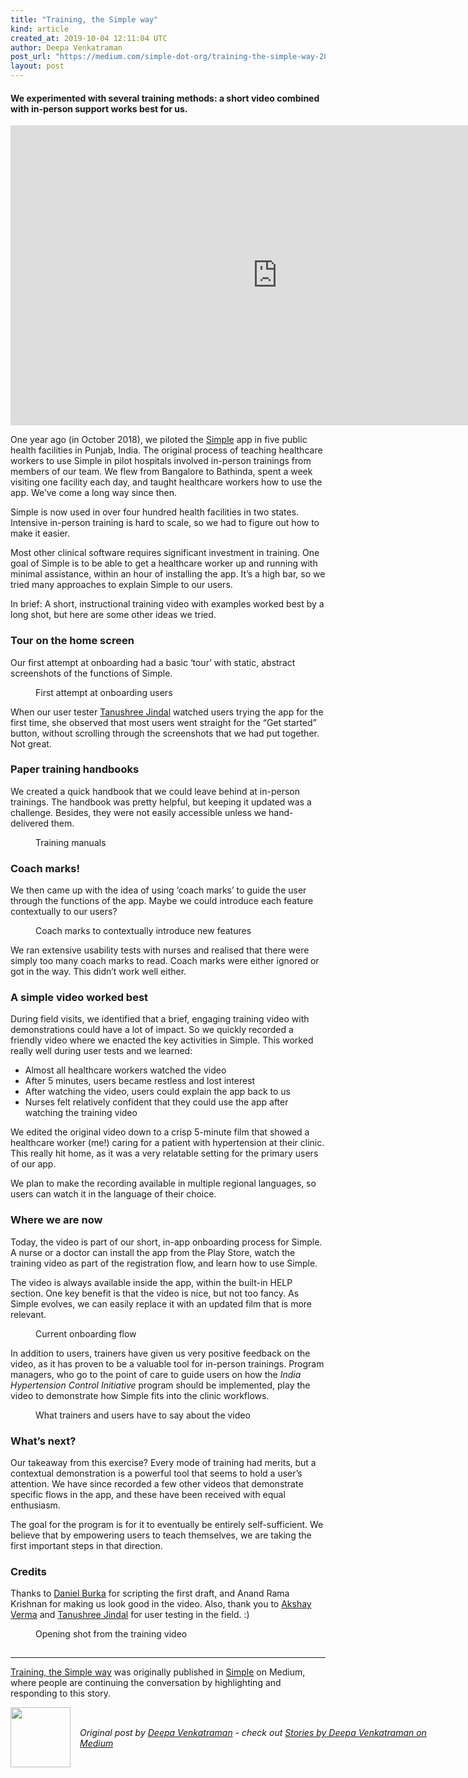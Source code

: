 ```yaml
---
title: "Training, the Simple way"
kind: article
created_at: 2019-10-04 12:11:04 UTC
author: Deepa Venkatraman
post_url: "https://medium.com/simple-dot-org/training-the-simple-way-285dc829be07?source=rss-35a7eb01f164------2"
layout: post
---
```

<h4>We experimented with several training methods: a short video combined with in-person support works best for us.</h4><iframe src="https://cdn.embedly.com/widgets/media.html?src=https%3A%2F%2Fwww.youtube.com%2Fembed%2FYO3D1paAuqU%3Ffeature%3Doembed&amp;url=http%3A%2F%2Fwww.youtube.com%2Fwatch%3Fv%3DYO3D1paAuqU&amp;image=https%3A%2F%2Fi.ytimg.com%2Fvi%2FYO3D1paAuqU%2Fhqdefault.jpg&amp;key=a19fcc184b9711e1b4764040d3dc5c07&amp;type=text%2Fhtml&amp;schema=youtube" width="854" height="480" frameborder="0" scrolling="no"><a href="https://medium.com/media/225e236f65dfb2007b0dbe1edb95e7fa/href">https://medium.com/media/225e236f65dfb2007b0dbe1edb95e7fa/href</a></iframe><p>One year ago (in October 2018), we piloted the <a href="https://www.simple.org/">Simple</a> app in five public health facilities in Punjab, India. The original process of teaching healthcare workers to use Simple in pilot hospitals involved in-person trainings from members of our team. We flew from Bangalore to Bathinda, spent a week visiting one facility each day, and taught healthcare workers how to use the app. We’ve come a long way since then.</p><p>Simple is now used in over four hundred health facilities in two states. Intensive in-person training is hard to scale, so we had to figure out how to make it easier.</p><p>Most other clinical software requires significant investment in training. One goal of Simple is to be able to get a healthcare worker up and running with minimal assistance, within an hour of installing the app. It’s a high bar, so we tried many approaches to explain Simple to our users.</p><p>In brief: A short, instructional training video with examples worked best by a long shot, but here are some other ideas we tried.</p><h3>Tour on the home screen</h3><p>Our first attempt at onboarding had a basic ‘tour’ with static, abstract screenshots of the functions of Simple.</p><figure><img alt="" src="https://cdn-images-1.medium.com/max/1024/0*uzaMzbmUSj8-oS1m" /><figcaption>First attempt at onboarding users</figcaption></figure><p>When our user tester <a href="https://medium.com/u/a9cfa752dc22">Tanushree Jindal</a> watched users trying the app for the first time, she observed that most users went straight for the “Get started” button, without scrolling through the screenshots that we had put together. Not great.</p><h3>Paper training handbooks</h3><p>We created a quick handbook that we could leave behind at in-person trainings. The handbook was pretty helpful, but keeping it updated was a challenge. Besides, they were not easily accessible unless we hand-delivered them.</p><figure><img alt="" src="https://cdn-images-1.medium.com/max/1024/0*glZZfA4Axh6f9MeJ" /><figcaption>Training manuals</figcaption></figure><h3>Coach marks!</h3><p>We then came up with the idea of using ‘coach marks’ to guide the user through the functions of the app. Maybe we could introduce each feature contextually to our users?</p><figure><img alt="" src="https://cdn-images-1.medium.com/max/1024/0*hjBQQWO16Sl0XeA5" /><figcaption>Coach marks to contextually introduce new features</figcaption></figure><p>We ran extensive usability tests with nurses and realised that there were simply too many coach marks to read. Coach marks were either ignored or got in the way. This didn’t work well either.</p><h3>A simple video worked best</h3><p>During field visits, we identified that a brief, engaging training video with demonstrations could have a lot of impact. So we quickly recorded a friendly video where we enacted the key activities in Simple. This worked really well during user tests and we learned:</p><ul><li>Almost all healthcare workers watched the video</li><li>After 5 minutes, users became restless and lost interest</li><li>After watching the video, users could explain the app back to us</li><li>Nurses felt relatively confident that they could use the app after watching the training video</li></ul><p>We edited the original video down to a crisp 5-minute film that showed a healthcare worker (me!) caring for a patient with hypertension at their clinic. This really hit home, as it was a very relatable setting for the primary users of our app.</p><p>We plan to make the recording available in multiple regional languages, so users can watch it in the language of their choice.</p><h3>Where we are now</h3><p>Today, the video is part of our short, in-app onboarding process for Simple. A nurse or a doctor can install the app from the Play Store, watch the training video as part of the registration flow, and learn how to use Simple.</p><p>The video is always available inside the app, within the built-in HELP section. One key benefit is that the video is nice, but not too fancy. As Simple evolves, we can easily replace it with an updated film that is more relevant.</p><figure><img alt="" src="https://cdn-images-1.medium.com/max/1024/0*fczU-96as5wZSdw5" /><figcaption>Current onboarding flow</figcaption></figure><p>In addition to users, trainers have given us very positive feedback on the video, as it has proven to be a valuable tool for in-person trainings. Program managers, who go to the point of care to guide users on how the <em>India Hypertension Control Initiative</em> program should be implemented, play the video to demonstrate how Simple fits into the clinic workflows.</p><figure><img alt="" src="https://cdn-images-1.medium.com/max/1024/1*tqdVAPvvNBb88SAIdnLOxw.png" /><figcaption>What trainers and users have to say about the video</figcaption></figure><h3>What’s next?</h3><p>Our takeaway from this exercise? Every mode of training had merits, but a contextual demonstration is a powerful tool that seems to hold a user’s attention. We have since recorded a few other videos that demonstrate specific flows in the app, and these have been received with equal enthusiasm.</p><p>The goal for the program is for it to eventually be entirely self-sufficient. We believe that by empowering users to teach themselves, we are taking the first important steps in that direction.</p><h3>Credits</h3><p>Thanks to <a href="https://medium.com/u/c6d7332a2978">Daniel Burka</a> for scripting the first draft, and Anand Rama Krishnan for making us look good in the video. Also, thank you to <a href="https://medium.com/u/22805490f4b4">Akshay Verma</a> and <a href="https://medium.com/u/a9cfa752dc22">Tanushree Jindal</a> for user testing in the field. :)</p><figure><img alt="" src="https://cdn-images-1.medium.com/max/1024/1*bnZtChVT62EdD3wtQBng9g.jpeg" /><figcaption>Opening shot from the training video</figcaption></figure><img src="https://medium.com/_/stat?event=post.clientViewed&referrerSource=full_rss&postId=285dc829be07" width="1" height="1" alt=""><hr><p><a href="https://medium.com/simple-dot-org/training-the-simple-way-285dc829be07">Training, the Simple way</a> was originally published in <a href="https://medium.com/simple-dot-org">Simple</a> on Medium, where people are continuing the conversation by highlighting and responding to this story.</p> 
<div class="author">
  <img src="https://nilenso.com/images/people/deepa-200.png" style="width: 96px; height: 96;">
  <span style="position: absolute; padding: 32px 15px;">
    <i>Original post by <a href="http://twitter.com/deepa_v">Deepa Venkatraman</a> - check out <a href="https://medium.com/@deepa_93680?source=rss-35a7eb01f164------2">Stories by Deepa Venkatraman on Medium</a></i>
  </span>
</div>
